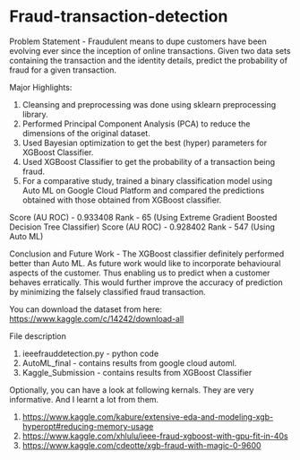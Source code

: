 # Fraud-transaction-detection
Problem Statement - Fraudulent means to dupe customers have been evolving ever since the inception of online transactions. Given two data sets containing the transaction and the identity details, predict the probability of fraud for a given transaction.

Major Highlights:
1. Cleansing and preprocessing was done using sklearn preprocessing library.
2. Performed Principal Component Analysis (PCA) to reduce the dimensions of the original dataset.
3. Used Bayesian optimization to get the best (hyper) parameters for XGBoost Classifier.
4. Used XGBoost Classifier to get the probability of a transaction being fraud.
5. For a comparative study, trained a binary classification model using Auto ML on Google Cloud Platform and compared the predictions obtained with those obtained from XGBoost classifier.

Score (AU ROC) - 0.933408 Rank - 65 (Using Extreme Gradient Boosted Decision Tree Classifier)
Score (AU ROC) - 0.928402 Rank - 547 (Using Auto ML)

Conclusion and Future Work - The XGBoost classifier definitely performed better than Auto ML. As future work would like to incorporate behavioural aspects of the customer. Thus enabling us to predict when a customer behaves erratically. This would further improve the accuracy of prediction by minimizing the falsely classified fraud transaction.

You can download the dataset from here:
https://www.kaggle.com/c/14242/download-all

File description
1. ieeefrauddetection.py - python code
2. AutoML_final - contains results from google cloud automl.
3. Kaggle_Submission - contains results from XGBoost Classifier

Optionally, you can have a look at following kernals. They are very informative. And I learnt a lot from them.
1. https://www.kaggle.com/kabure/extensive-eda-and-modeling-xgb-hyperopt#reducing-memory-usage
2. https://www.kaggle.com/xhlulu/ieee-fraud-xgboost-with-gpu-fit-in-40s
3. https://www.kaggle.com/cdeotte/xgb-fraud-with-magic-0-9600
